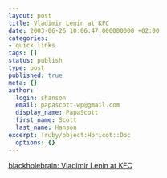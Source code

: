 ```yaml
---
layout: post
title: Vladimir Lenin at KFC
date: 2003-06-26 10:06:47.000000000 +02:00
categories:
- quick links
tags: []
status: publish
type: post
published: true
meta: {}
author:
  login: shanson
  email: papascott-wp@gmail.com
  display_name: PapaScott
  first_name: Scott
  last_name: Hanson
excerpt: !ruby/object:Hpricot::Doc
  options: {}
---
```

<p><a title="Eleven secret Serbs and spies..." href="http://blackholebrain.editthispage.com/2003/06/25">blackholebrain: Vladimir Lenin at KFC</a></p>
